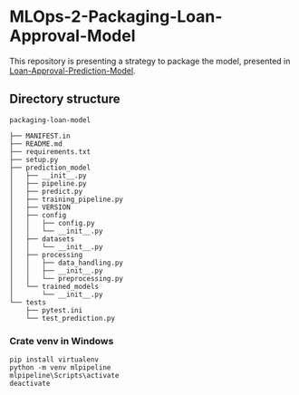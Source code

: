 # MLOps-2-Packaging-Loan-Approval-Model
This repository is presenting a strategy to package the model, presented in [Loan-Approval-Prediction-Model](https://github.com/asadhanif3188/MLOps-1-Loan-Approval-Prediction-Model).

## Directory structure

```
packaging-loan-model

├── MANIFEST.in
├── README.md
├── requirements.txt
├── setup.py
├── prediction_model
│   ├── __init__.py
│   ├── pipeline.py
│   ├── predict.py
│   ├── training_pipeline.py
│   ├── VERSION
│   ├── config
│   │   ├── config.py
│   │   └── __init__.py
│   ├── datasets
│   │   └── __init__.py
│   ├── processing
│   │   ├── data_handling.py
│   │   ├── __init__.py
│   │   └── preprocessing.py
│   └── trained_models
│       └── __init__.py
└── tests
    ├── pytest.ini
    └── test_prediction.py
```


### Crate venv in Windows 

```
pip install virtualenv 
python -m venv mlpipeline
mlpipeline\Scripts\activate
deactivate
```